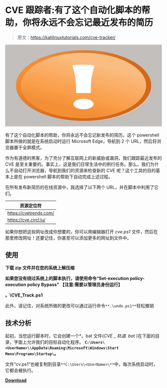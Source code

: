 # CVE 跟踪者:有了这个自动化脚本的帮助，你将永远不会忘记最近发布的简历

> 原文：<https://kalilinuxtutorials.com/cve-tracker/>

[![](img/7230f808ed6b2449b83c9caf6b308afd.png)](https://blogger.googleusercontent.com/img/b/R29vZ2xl/AVvXsEjU-uSLXtoZrLnLlEyACh1Ts-vbWxfzNrT-R-9g2a6mMSNWHwzZMwart3jmTQbjLiEp96S_lA8d1ujRJGVwR5mZs8FWvORpMw4eNbaYXLNhb3dCKACJj-OVkAmOwR6z7nv21E6MBKuInOa4si4SE3Az_zk9-UC9e5JFPqyvXDINxzChHfJqvC7p6XWk/s728/68747470733a2f2f75706c6f61642e77696b696d656469612e6f72672f77696b6970656469612f636f6d6d6f6e732f7468756d622f302f30662f4e6f74655f69636f6e2e7376672f3132303070782d4e6f74655f69636f6e2e7376672e706e67%20(1).png)

有了这个自动化脚本的帮助，你将永远不会忘记新发布的简历。这个 powershell 脚本所做的就是在系统启动时运行 Microsoft Edge，导航到 2 个 URL，然后将浏览器置于全屏模式。

作为有道德的黑客，为了充分了解互联网上的新威胁或漏洞，我们跟踪最近发布的 CVE 是至关重要的。事实上，这是我们日常生活中的例行任务。那么，我们为什么不自动打开浏览器，导航到我们的资源来检查新的 CVE 呢？这个工具的目的基本上是在 powershell 脚本的帮助下自动完成上述过程。

在所有发布新简历的在线资源中，我选择了以下两个 URL，并在脚本中利用了它们。

| 资源定位符 |
| --- |
| https://cvetrends.com/ |
| https://cve.circl.lu/ |

如果你想把这些网址改成你想要的，你可以用编辑器打开 *cve.ps1* 文件，然后在那里修改网址！还要记住，你甚至可以添加更多的网址到文件中。

## 使用

**下载 zip 文件并在您的系统上解压缩**

**如果您没有绕过系统上的脚本执行，请使用命令“Set-execution policy-execution policy Bypass”
【注意:需要以管理员身份运行】**

**。\CVE_Track.ps1**

此外，请记住，对系统所做的更改可以通过运行命令`**.\undo.ps1**`轻松撤销

## 技术分析

起初，当您运行脚本时，它会创建一个*。bat 文件(*CVE _ 轨道. bat* )在下面的目录，字面上允许我们的目标自动化程序。 **`C:\Users\<UserName>\\AppData\Roaming\Microsoft\Windows\Start Menu\Programs\Startup\`。**

文件“cv.ps1”也被复制到目录`**C:\Users\<UserName>\**`中，每次系统启动时，它都会被执行。

[**Download**](https://github.com/4D0niiS/CVE-Tracker)